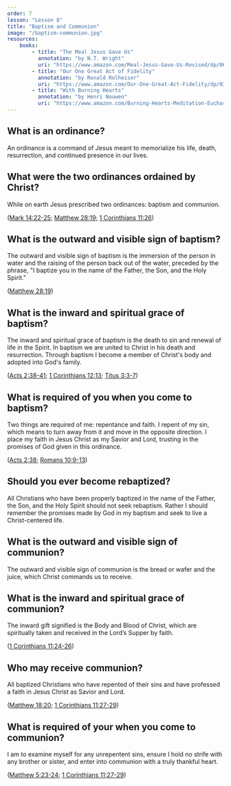 ```yaml
---
order: 7
lesson: "Lesson 8"
title: "Baptism and Communion"
image: "/baptism-communion.jpg"
resources:
    books:
        - title: "The Meal Jesus Gave Us"
          annotation: "by N.T. Wright"
          uri: "https://www.amazon.com/Meal-Jesus-Gave-Us-Revised/dp/0664261299"
        - title: "Our One Great Act of Fidelity"
          annotation: "by Ronald Rolheiser"
          uri: "https://www.amazon.com/Our-One-Great-Act-Fidelity/dp/0307887049"
        - title: "With Burning Hearts"
          annotation: "by Henri Nouwen"
          uri: "https://www.amazon.com/Burning-Hearts-Meditation-Eucharistic-Life/dp/1626982104"
---
```


## What is an ordinance?

An ordinance is a command of Jesus meant to memorialize his life, death, resurrection, and continued presence in our lives.

## What were the two ordinances ordained by Christ?

While on earth Jesus prescribed two ordinances: baptism and communion.

([Mark 14:22-25](https://www.biblegateway.com/passage/?search=Mark%2014:22-25&version=NIV); [Matthew 28:19](https://www.biblegateway.com/passage/?search=Matthew%2028:19&version=NIV); [1 Corinthians 11:26](https://www.biblegateway.com/passage/?search=1%20Corinthians%2011:26&version=NIV))

## What is the outward and visible sign of baptism?

The outward and visible sign of baptism is the immersion of the person in water and the raising of the person back out of the water, preceded by the phrase, "I baptize you in the name of the Father, the Son, and the Holy Spirit."

([Matthew 28:19](https://www.biblegateway.com/passage/?search=Matthew%2028:19&version=NIV))

## What is the inward and spiritual grace of baptism?

The inward and spiritual grace of baptism is the death to sin and renewal of life in the Spirit. In baptism we are united to Christ in his death and resurrection. Through baptism I become a member of Christ's body and adopted into God's family.

([Acts 2:38-41](https://www.biblegateway.com/passage/?search=Acts%202:38-41&version=NIV); [1 Corinthians 12:13](https://www.biblegateway.com/passage/?search=1%20Corinthians%2012:13&version=NIV); [Titus 3:3-7](https://www.biblegateway.com/passage/?search=Titus%203:3-7&version=NIV))

## What is required of you when you come to baptism?

Two things are required of me: repentance and faith. I repent of my sin, which means to turn away from it and move in the opposite direction. I place my faith in Jesus Christ as my Savior and Lord, trusting in the promises of God given in this ordinance.

([Acts 2:38](https://www.biblegateway.com/passage/?search=Acts%202:38&version=NIV); [Romans 10:9-13](https://www.biblegateway.com/passage/?search=Romans%2010:9-13&version=NIV))

## Should you ever become rebaptized?

All Christians who have been properly baptized in the name of the Father, the Son, and the Holy Spirit should not seek rebaptism. Rather I should remember the promises made by God in my baptism and seek to live a Christ-centered life.

## What is the outward and visible sign of communion?

The outward and visible sign of communion is the bread or wafer and the juice, which Christ commands us to receive.

## What is the inward and spiritual grace of communion?

The inward gift signified is the Body and Blood of Christ, which are spiritually taken and received in the Lord’s Supper by faith.

([1 Corinthians 11:24-26](https://www.biblegateway.com/passage/?search=1%20Corinthians%2011:24-26&version=NIV))

## Who may receive communion?

All baptized Christians who have repented of their sins and have professed a faith in Jesus Christ as Savior and Lord.

([Matthew 18:20](https://www.biblegateway.com/passage/?search=Matthew%2018:20&version=NIV); [1 Corinthians 11:27-29](https://www.biblegateway.com/passage/?search=1%20Corinthians%2011:27-29&version=NIV))

## What is required of your when you come to communion?

I am to examine myself for any unrepentent sins, ensure I hold no strife with any brother or sister, and enter into communion with a truly thankful heart.

([Matthew 5:23-24](https://www.biblegateway.com/passage/?search=Matthew%205:23-24&version=NIV); [1 Corinthians 11:27-29](https://www.biblegateway.com/passage/?search=1%20Corinthians%2011:27-29&version=NIV))
